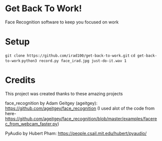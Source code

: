 # Get Back To Work!
Face Recognition software to keep you focused on work
# Setup
`git clone https://github.com/irad100/get-back-to-work.git`
`cd get-back-to-work`
`python3 record.py face_irad.jpg just-do-it.wav 1`
# Credits
This project was created thanks to these amazing projects

face_recognition by Adam Geitgey (ageitgey): https://github.com/ageitgey/face_recognition
(I used alot of the code from here- https://github.com/ageitgey/face_recognition/blob/master/examples/facerec_from_webcam_faster.py)

PyAudio by Hubert Pham: https://people.csail.mit.edu/hubert/pyaudio/
